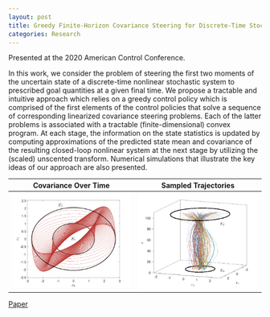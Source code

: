 ```yaml
---
layout: post
title: Greedy Finite-Horizon Covariance Steering for Discrete-Time Stochastic Nonlinear Systems Based on the Unscented Transform | ACC 2020
categories: Research
---
```


Presented at the 2020 American Control Conference.

In this work, we consider the problem of steering the first two moments of the uncertain state of a discrete-time nonlinear stochastic system to prescribed goal quantities at a given final time. We propose a tractable and intuitive approach which relies on a greedy control policy which is comprised of the first elements of the control policies that solve a sequence of corresponding linearized covariance steering problems. Each of the latter problems is associated with a tractable (finite-dimensional) convex program. At each stage, the information on the state statistics is updated by computing approximations of the predicted state mean and covariance of the resulting closed-loop nonlinear system at the next stage by utilizing the (scaled) unscented transform. Numerical simulations that illustrate the key ideas of our approach are also presented.

Covariance Over Time   |  Sampled Trajectories
:-------------------------:|:-------------------------:
![](/docs/greedy_covariance_2d.png)  |  ![](/docs/greedy_covariance_trajectories_3d.png)

[Paper](https://arxiv.org/pdf/2003.03679.pdf)
